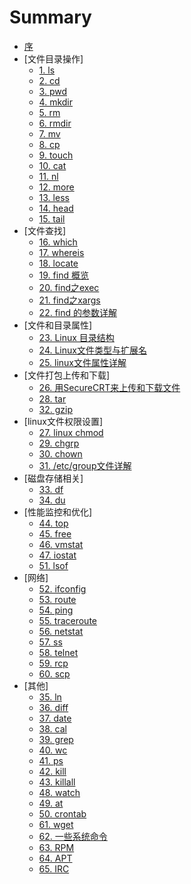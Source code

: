 # Summary

* [序](README.md)
* [文件目录操作]
    * [1. ls](./cmd/01.md)
    * [2. cd](./cmd/02.md)
    * [3. pwd](./cmd/03.md)
    * [4. mkdir](./cmd/04.md)
    * [5. rm](./cmd/05.md)
    * [6. rmdir](./cmd/06.md)
    * [7. mv](./cmd/07.md)
    * [8. cp](./cmd/08.md)
    * [9. touch](./cmd/09.md)
    * [10. cat](./cmd/10.md)
    * [11. nl](./cmd/11.md)
    * [12. more](./cmd/12.md)
    * [13. less](./cmd/13.md)
    * [14. head](./cmd/14.md)
    * [15. tail](./cmd/15.md)
* [文件查找]
    * [16. which](./cmd/16.md)
    * [17. whereis](./cmd/17.md)
    * [18. locate](./cmd/18.md)
    * [19. find 概览](./cmd/19.md)
    * [20. find之exec](./cmd/20.md)
    * [21. find之xargs](./cmd/21.md)
    * [22. find 的参数详解](./cmd/22.md)
* [文件和目录属性]
    * [23. Linux 目录结构](./cmd/23.md)
    * [24. Linux文件类型与扩展名](./cmd/24.md)
    * [25. linux文件属性详解](./cmd/25.md)
* [文件打包上传和下载]
    * [26. 用SecureCRT来上传和下载文件](./cmd/26.md)
    * [28. tar](./cmd/28.md)
    * [32. gzip](./cmd/32.md)
* [linux文件权限设置]
    * [27. linux chmod](./cmd/27.md)
    * [29. chgrp](./cmd/29.md)
    * [30. chown](./cmd/30.md)
    * [31. /etc/group文件详解](./cmd/31.md)
* [磁盘存储相关]
    * [33. df](./cmd/33.md)
    * [34. du](./cmd/34.md)
* [性能监控和优化]
    * [44. top](./cmd/44.md)
    * [45. free](./cmd/45.md)
    * [46. vmstat](./cmd/46.md)
    * [47. iostat](./cmd/47.md)
    * [51. lsof](./cmd/51.md)
* [网络]
    * [52. ifconfig](./cmd/52.md)
    * [53. route](./cmd/53.md)
    * [54. ping](./cmd/54.md)
    * [55. traceroute](./cmd/55.md)
    * [56. netstat](./cmd/56.md)
    * [57. ss](./cmd/57.md)
    * [58. telnet](./cmd/58.md)
    * [59. rcp](./cmd/59.md)
    * [60. scp](./cmd/60.md)
* [其他]
    * [35. ln](./cmd/35.md)
    * [36. diff](./cmd/36.md)
    * [37. date](./cmd/37.md)
    * [38. cal](./cmd/38.md)
    * [39. grep](./cmd/39.md)
    * [40. wc](./cmd/40.md)
    * [41. ps](./cmd/41.md)
    * [42. kill](./cmd/42.md)
    * [43. killall](./cmd/43.md)
    * [48. watch](./cmd/48.md)
    * [49. at](./cmd/49.md)
    * [50. crontab](./cmd/50.md)
    * [61. wget](./cmd/61.md)
    * [62. 一些系统命令](./cmd/62.md)
    * [63. RPM](./cmd/63.md)
    * [64. APT](./cmd/64.md)
    * [65. IRC](./cmd/65.md)

